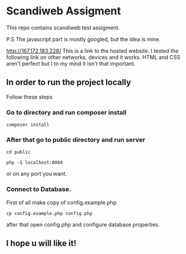 # Scandiweb Assigment

This repo contains scandiweb test assigment.

P.S The javascript part is mostly googled, but the idea is mine.

http://167.172.183.228/ This is a link to the hosted website. I tested the following link on other networks, devices and it works. 
HTML and CSS aren't perfect but I to my mind it isn't that important. 

## In order to run the project locally 
Follow these steps
### Go to directory and run composer install
```
composer install
```
### After that go to public directory and run server
```
cd public
```
```
php -S localhost:8080
```
or on any port you want.

### Connect to Database.
First of all make copy of config.example.php
```
cp config.example.php config.php
```
after that open config.php and configure database properties.
## I hope u will like it!
